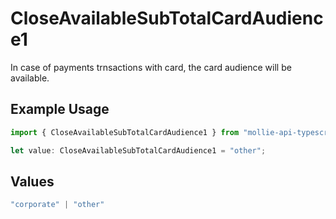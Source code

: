 # CloseAvailableSubTotalCardAudience1

In case of payments trnsactions with card, the card audience will be available.

## Example Usage

```typescript
import { CloseAvailableSubTotalCardAudience1 } from "mollie-api-typescript/models/operations";

let value: CloseAvailableSubTotalCardAudience1 = "other";
```

## Values

```typescript
"corporate" | "other"
```
